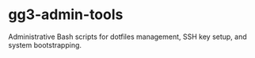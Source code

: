 # gg3-admin-tools
Administrative Bash scripts for dotfiles management, SSH key setup, and system bootstrapping.
